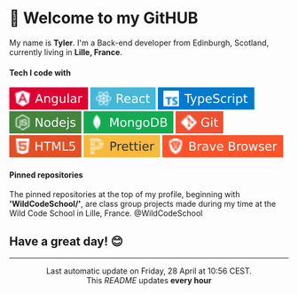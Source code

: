 # 👋 Welcome to my GitHUB 

My name is **Tyler**. I'm a Back-end developer from Edinburgh, Scotland, currently living in **Lille, France**. 

#### Tech I code with

![angular](images/angular.svg) ![react](images/react.svg) ![typescript](images/typescript.svg) ![node](images/node.svg) ![mongodb](images/mongodb.svg) ![git](images/git.svg) ![html](images/html.svg) ![prettier](images/prettier.svg) ![brave](images/brave.svg) 

#### Pinned repositories

The pinned repositories at the top of my profile, beginning with **'WildCodeSchool/'**, are class group projects made during my time at the Wild Code School in Lille, France. @WildCodeSchool

## Have a great day! 😊

----

<p align="center">Last automatic update on Friday, 28 April at 10:56 CEST.<br>This <i>README</i> updates <b>every hour</b></p>